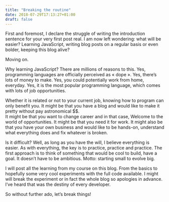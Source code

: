 ```yaml
---
title: "Breaking the routine"
date: 2018-07-29T17:13:27+01:00
draft: false
---
```


First and foremost, I declare the struggle of writing the introduction sentence for your very first post real. I am now left wondering: what will be easier? Learning JavaScript, writing blog posts on a regular basis or even bolder, keeping this blog alive?

Moving on.

Why learning JavaScript?
There are millions of reasons to this. 
Yes, programming languages are officially perceived as « dope ». 
Yes, there’s lots of money to make.
Yes, you could potentially work from home, everyday.
Yes, it is the most popular programming language, which comes with lots of job opportunities.

Whether it is related or not to your current job, knowing how to program can only benefit you. 
It might be that you have a blog and would like to make it pretty without pay astronomical $$.  
It might be that you want to change career and in that case, Welcome to the world of opportunities. 
It might be that you need it for work. 
It might also be that you have your own business and would like to be hands-on, understand what everything does and fix whatever is broken.

Is it difficult? Well, as long as you have the will, I believe everything is easier. As with everything, the key is to practice, practice and practice. The first approach is to think of something that would be cool to build, have a goal. It doesn’t have to be ambitious. Motto: starting small to evolve big. 

I will post all the learning from my course on this blog. From the basics to hopefully some very cool experiments with the full code available. I might will break the experiment or in fact the whole blog so apologies in advance. I’ve heard that was the destiny of every developer.

So without further ado, let’s break things!
